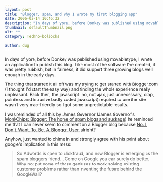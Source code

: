 ```yaml
---
layout: post
title: "Blogger, spam, and why I wrote my first blogging app"
date: 2006-02-14 10:46:32
description: "In days of yore, before Donkey was published using movabletype, I wrote an application to publish this blog. Like most of the software I&#8217;ve created, it was pretty rubbish, but in fairness, it did support three growing blogs well enough&#8230;"
thumbnail: defaultThumbnail.png
alt: ""
category: Techno-bollocks

author: dug
---
```


<p>In days of yore, before Donkey was published using movabletype, I wrote an application to publish this blog. Like most of the software I've created, it was pretty rubbish, but in fairness, it did support three growing blogs well enough in the early days.</p>

<p>The thing that started it all off was my trying to get started with Blogger.com (I thought I'd start the easy way) and finding the whole experience really unpleasant. Back then, the javascript (no, not ajax, just unnecessary, crap, pointless and intrusive badly coded javascript) required to use the site wasn't very mac-friendly so I got some unpredictable results.</p>

<p>I was reminded of all this by James Governor (<a title="James Governor's MonkChips: Blogger: The home of spam blogs and suckage" href="http://www.redmonk.com/jgovernor/archives/001280.html">James Governor's MonkChips: Blogger: The home of spam blogs and suckage</a>) he reminded me that I can never seem to comment on a Blogger blog because <a href="http://www.redmonk.com/jgovernor/archives/000531.html">No. I. Don't. Want. To. Be. A. Blogger. User.</a> alright?</p>

<p>Anyhow, just wanted to chime in and strongly agree with his point about google's implication in this mess:</p>

<blockquote><p>So Adwords is open to clickfraud, and now Blogger is emerging as the spam bloggers friend... Come on Google you can surely do better. Why not put some of those geniuses to work solving existing customer problems rather than inventing the future behind the GoogleWall?</p></blockquote>

